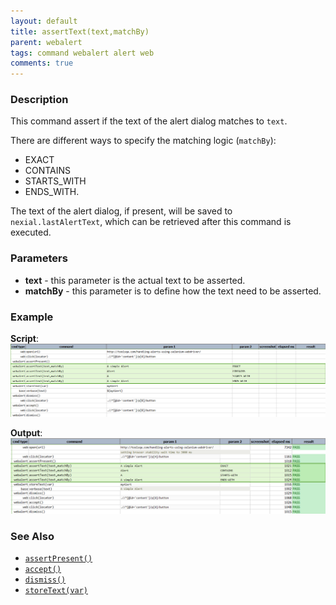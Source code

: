 ```yaml
---
layout: default
title: assertText(text,matchBy)
parent: webalert
tags: command webalert alert web
comments: true
---
```



### Description
This command assert if the text of the alert dialog matches to `text`.

There are different ways to specify the matching logic (`matchBy`):
- EXACT
- CONTAINS
- STARTS_WITH
- ENDS_WITH.

The text of the alert dialog, if present, will be saved to `nexial.lastAlertText`, which can be retrieved after this
command is executed.


### Parameters
- **text** \- this parameter is the actual text to be asserted.
- **matchBy** \- this parameter is to define how the text need to be asserted.


### Example
**Script**:<br/>
![](image/assertText_01.png)

**Output**:<br/>
![](image/assertText_02.png)


### See Also
- [`assertPresent()`](assertPresent())
- [`accept()`](accept())
- [`dismiss()`](dismiss())
- [`storeText(var)`](storeText(var))
